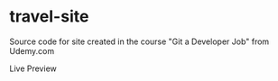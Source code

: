 # travel-site

Source code for site created in the course "Git a Developer Job" from Udemy.com

<a sr="https://cmhl93.github.io/travel-site/">Live Preview</a> 
